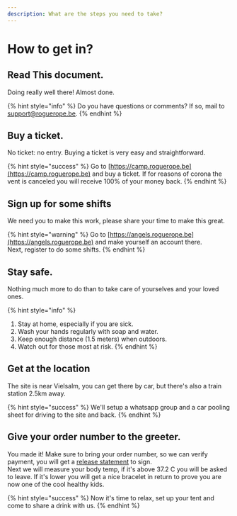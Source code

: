 ```yaml
---
description: What are the steps you need to take?
---
```


# How to get in?

## Read This document.

Doing really well there! Almost done.

{% hint style="info" %}
Do you have questions or comments? If so, mail to [support@roguerope.be](mailto:support@roguerope.be).
{% endhint %}

## Buy a ticket.

No ticket: no entry. Buying a ticket is very easy and straightforward.

{% hint style="success" %}
Go to [https://camp.roguerope.be](https://camp.roguerope.be) and buy a ticket. If for reasons of corona the vent is canceled you will receive 100% of your money back.
{% endhint %}

## Sign up for some shifts

We need you to make this work, please share your time to make this great.

{% hint style="warning" %}
Go to [https://angels.roguerope.be](https://angels.roguerope.be) and make yourself an account there.   
Next, register to do some shifts.
{% endhint %}

## Stay safe.

Nothing much more to do than to take care of yourselves and your loved ones.

{% hint style="info" %}
1. Stay at home, especially if you are sick.
2. Wash your hands regularly with soap and water.
3. Keep enough distance \(1.5 meters\) when outdoors.
4. Watch out for those most at risk.
{% endhint %}

## Get at the location

The site is near Vielsalm, you can get there by car, but there's also a train station 2.5km away.

{% hint style="success" %}
We'll setup a whatsapp group and a car pooling sheet for driving to the site and back.
{% endhint %}

## Give your order number to the greeter.

You made it! Make sure to bring your order number, so we can verify payment, you will get a [release statement](release-statement.md) to sign.   
Next we will measure your body temp, if it's above 37.2 C you will be asked to leave. If it's lower you will get a nice bracelet in return to prove you are now one of the cool healthy kids.

{% hint style="success" %}
Now it's time to relax, set up your tent and come to share a drink with us.
{% endhint %}


